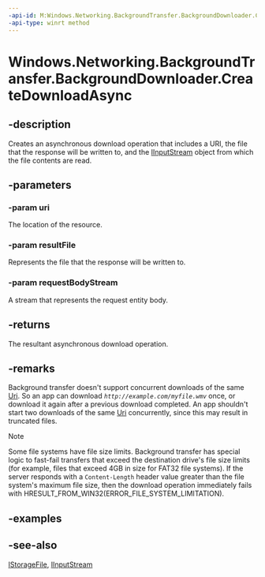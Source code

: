 ```yaml
---
-api-id: M:Windows.Networking.BackgroundTransfer.BackgroundDownloader.CreateDownloadAsync(Windows.Foundation.Uri,Windows.Storage.IStorageFile,Windows.Storage.Streams.IInputStream)
-api-type: winrt method
---
```


<!-- Method syntax
public Windows.Foundation.IAsyncOperation<Windows.Networking.BackgroundTransfer.DownloadOperation> CreateDownloadAsync(Windows.Foundation.Uri uri, Windows.Storage.IStorageFile resultFile, Windows.Storage.Streams.IInputStream requestBodyStream)
-->

# Windows.Networking.BackgroundTransfer.BackgroundDownloader.CreateDownloadAsync

## -description
Creates an asynchronous download operation that includes a URI, the file that the response will be written to, and the [IInputStream](../windows.storage.streams/iinputstream.md) object from which the file contents are read.

## -parameters
### -param uri
The location of the resource.

### -param resultFile
Represents the file that the response will be written to.

### -param requestBodyStream
A stream that represents the request entity body.

## -returns
The resultant asynchronous download operation.

## -remarks
Background transfer doesn't support concurrent downloads of the same [Uri](../windows.foundation/uri.md). So an app can download *`http://example.com/myfile.wmv`* once, or download it again after a previous download completed. An app shouldn't start two downloads of the same [Uri](../windows.foundation/uri.md) concurrently, since this may result in truncated files.

> [!NOTE]
> Some file systems have file size limits. Background transfer has special logic to fast-fail transfers that exceed the destination drive's file size limits (for example, files that exceed 4GB in size for FAT32 file systems). If the server responds with a `Content-Length` header value greater than the file system's maximum file size, then the download operation immediately fails with HRESULT_FROM_WIN32(ERROR_FILE_SYSTEM_LIMITATION).

## -examples

## -see-also
[IStorageFile](../windows.storage/istoragefile.md), [IInputStream](../windows.storage.streams/iinputstream.md)